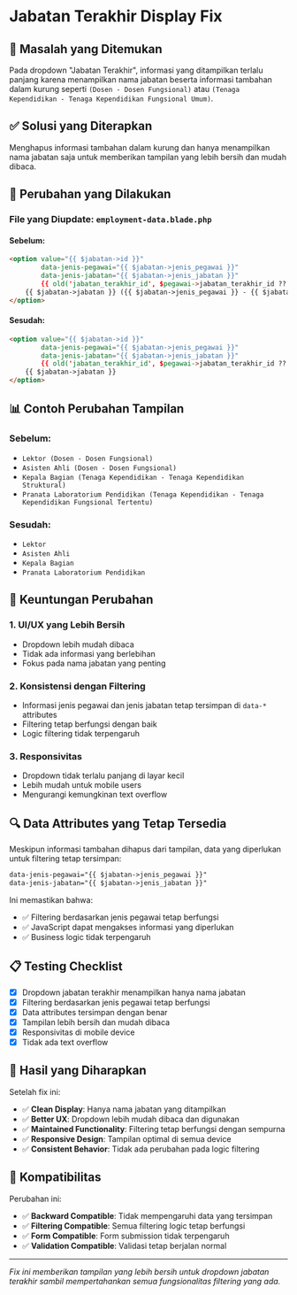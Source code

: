 # Jabatan Terakhir Display Fix

## 🎯 **Masalah yang Ditemukan**
Pada dropdown "Jabatan Terakhir", informasi yang ditampilkan terlalu panjang karena menampilkan nama jabatan beserta informasi tambahan dalam kurung seperti `(Dosen - Dosen Fungsional)` atau `(Tenaga Kependidikan - Tenaga Kependidikan Fungsional Umum)`.

## ✅ **Solusi yang Diterapkan**
Menghapus informasi tambahan dalam kurung dan hanya menampilkan nama jabatan saja untuk memberikan tampilan yang lebih bersih dan mudah dibaca.

## 🔧 **Perubahan yang Dilakukan**

### **File yang Diupdate: `employment-data.blade.php`**

#### **Sebelum:**
```html
<option value="{{ $jabatan->id }}"
        data-jenis-pegawai="{{ $jabatan->jenis_pegawai }}"
        data-jenis-jabatan="{{ $jabatan->jenis_jabatan }}"
        {{ old('jabatan_terakhir_id', $pegawai->jabatan_terakhir_id ?? '') == $jabatan->id ? 'selected' : '' }}>
    {{ $jabatan->jabatan }} ({{ $jabatan->jenis_pegawai }} - {{ $jabatan->jenis_jabatan }})
</option>
```

#### **Sesudah:**
```html
<option value="{{ $jabatan->id }}"
        data-jenis-pegawai="{{ $jabatan->jenis_pegawai }}"
        data-jenis-jabatan="{{ $jabatan->jenis_jabatan }}"
        {{ old('jabatan_terakhir_id', $pegawai->jabatan_terakhir_id ?? '') == $jabatan->id ? 'selected' : '' }}>
    {{ $jabatan->jabatan }}
</option>
```

## 📊 **Contoh Perubahan Tampilan**

### **Sebelum:**
- `Lektor (Dosen - Dosen Fungsional)`
- `Asisten Ahli (Dosen - Dosen Fungsional)`
- `Kepala Bagian (Tenaga Kependidikan - Tenaga Kependidikan Struktural)`
- `Pranata Laboratorium Pendidikan (Tenaga Kependidikan - Tenaga Kependidikan Fungsional Tertentu)`

### **Sesudah:**
- `Lektor`
- `Asisten Ahli`
- `Kepala Bagian`
- `Pranata Laboratorium Pendidikan`

## 🎯 **Keuntungan Perubahan**

### 1. **UI/UX yang Lebih Bersih**
- Dropdown lebih mudah dibaca
- Tidak ada informasi yang berlebihan
- Fokus pada nama jabatan yang penting

### 2. **Konsistensi dengan Filtering**
- Informasi jenis pegawai dan jenis jabatan tetap tersimpan di `data-*` attributes
- Filtering tetap berfungsi dengan baik
- Logic filtering tidak terpengaruh

### 3. **Responsivitas**
- Dropdown tidak terlalu panjang di layar kecil
- Lebih mudah untuk mobile users
- Mengurangi kemungkinan text overflow

## 🔍 **Data Attributes yang Tetap Tersedia**

Meskipun informasi tambahan dihapus dari tampilan, data yang diperlukan untuk filtering tetap tersimpan:

```html
data-jenis-pegawai="{{ $jabatan->jenis_pegawai }}"
data-jenis-jabatan="{{ $jabatan->jenis_jabatan }}"
```

Ini memastikan bahwa:
- ✅ Filtering berdasarkan jenis pegawai tetap berfungsi
- ✅ JavaScript dapat mengakses informasi yang diperlukan
- ✅ Business logic tidak terpengaruh

## 📋 **Testing Checklist**

- [x] Dropdown jabatan terakhir menampilkan hanya nama jabatan
- [x] Filtering berdasarkan jenis pegawai tetap berfungsi
- [x] Data attributes tersimpan dengan benar
- [x] Tampilan lebih bersih dan mudah dibaca
- [x] Responsivitas di mobile device
- [x] Tidak ada text overflow

## 🎉 **Hasil yang Diharapkan**

Setelah fix ini:

- ✅ **Clean Display**: Hanya nama jabatan yang ditampilkan
- ✅ **Better UX**: Dropdown lebih mudah dibaca dan digunakan
- ✅ **Maintained Functionality**: Filtering tetap berfungsi dengan sempurna
- ✅ **Responsive Design**: Tampilan optimal di semua device
- ✅ **Consistent Behavior**: Tidak ada perubahan pada logic filtering

## 🔄 **Kompatibilitas**

Perubahan ini:
- ✅ **Backward Compatible**: Tidak mempengaruhi data yang tersimpan
- ✅ **Filtering Compatible**: Semua filtering logic tetap berfungsi
- ✅ **Form Compatible**: Form submission tidak terpengaruh
- ✅ **Validation Compatible**: Validasi tetap berjalan normal

---

*Fix ini memberikan tampilan yang lebih bersih untuk dropdown jabatan terakhir sambil mempertahankan semua fungsionalitas filtering yang ada.*
